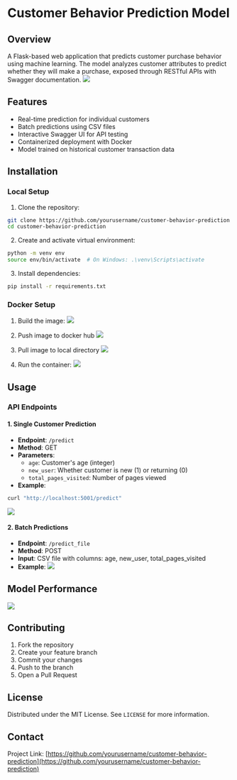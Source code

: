 # Customer Behavior Prediction Model

## Overview
A Flask-based web application that predicts customer purchase behavior using machine learning. The model analyzes customer attributes to predict whether they will make a purchase, exposed through RESTful APIs with Swagger documentation.
![](/assets/one.png)

## Features
- Real-time prediction for individual customers
- Batch predictions using CSV files
- Interactive Swagger UI for API testing
- Containerized deployment with Docker
- Model trained on historical customer transaction data

## Installation

### Local Setup
1. Clone the repository:
```bash
git clone https://github.com/yourusername/customer-behavior-prediction
cd customer-behavior-prediction
```

2. Create and activate virtual environment:
```bash
python -m venv env
source env/bin/activate  # On Windows: .\venv\Scripts\activate
```

3. Install dependencies:
```bash
pip install -r requirements.txt
```

### Docker Setup
1. Build the image:
![](/assets/login-build.png)

2. Push image to docker hub
![](/assets/push.png)

3. Pull image to local directory
![](/assets/pull.png)

2. Run the container:
![](/assets/run.png)


## Usage

### API Endpoints

#### 1. Single Customer Prediction
- **Endpoint**: `/predict`
- **Method**: GET
- **Parameters**:
  - `age`: Customer's age (integer)
  - `new_user`: Whether customer is new (1) or returning (0)
  - `total_pages_visited`: Number of pages viewed
- **Example**:
```bash
curl "http://localhost:5001/predict"
```

![](/assets/two.png)

#### 2. Batch Predictions
- **Endpoint**: `/predict_file`
- **Method**: POST
- **Input**: CSV file with columns: age, new_user, total_pages_visited
- **Example**:
![](/assets/three.png)


## Model Performance
![](/assets/metrics.png)

## Contributing
1. Fork the repository
2. Create your feature branch
3. Commit your changes
4. Push to the branch
5. Open a Pull Request

## License
Distributed under the MIT License. See `LICENSE` for more information.

## Contact
Project Link: [https://github.com/yourusername/customer-behavior-prediction](https://github.com/yourusername/customer-behavior-prediction)